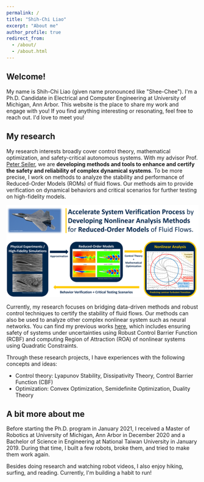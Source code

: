 ```yaml
---
permalink: /
title: "Shih-Chi Liao"
excerpt: "About me"
author_profile: true
redirect_from: 
  - /about/
  - /about.html
---
```


## Welcome!

My name is Shih-Chi Liao (given name pronounced like "Shee-Chee"). I'm a Ph.D. Candidate in Electrical and Computer Engineering at University of Michigan, Ann Arbor. This website is the place to share my work and engage with you! If you find anything interesting or resonating, feel free to reach out. I'd love to meet you! 

## My research

My research interests broadly cover control theory, mathematical optimization, and safety-critical autonomous systems. With my advisor Prof. [Peter Seiler](https://seiler.engin.umich.edu/), we are **developing methods and tools to enhance and certify the safety and reliability of complex dynamical systems**. To be more precise, I work on methods to analyze the stability and performance of Reduced-Order Models (ROMs) of fluid flows. Our methods aim to provide verification on dynamical behaviors and critical scenarios for further testing on high-fidelity models. 

![3MT_summary](/images/Projects/Fall23_3MT_ImageSummary.png)
<!-- *Presentation from 3-Minute Thesis Competition at UMich in Fall 2023.* -->

Currently, my research focuses on bridging data-driven methods and robust control techniques to certify the stability of fluid flows. Our methods can also be used to analyze other complex nonlinear system such as neural networks. You can find my previous works [here](/publications/), which includes ensuring safety of systems under uncertainties using Robust Control Barrier Function (RCBF) and computing Region of Attraction (ROA) of nonlinear systems using Quadratic Constraints. 

Through these research projects, I have experiences with the following concepts and ideas:
- Control theory: Lyapunov Stability, Dissipativity Theory, Control Barrier Function (CBF)
- Optimization: Convex Optimization, Semidefinite Optimization, Duality Theory 

## A bit more about me
Before starting the Ph.D. program in January 2021, I received a Master of Robotics at University of Michigan, Ann Arbor in December 2020 and a Bachelor of Science in Engineering at National Taiwan University in January 2019. During that time, I built a few robots, broke them, and tried to make them work again. 

Besides doing research and watching robot videos, I also enjoy hiking, surfing, and reading. Currently, I'm building a habit to run!

<!-- PhD advisor -->
<!-- Research interest
1. control
2. optimization
3. robotics
safety critical autonomous systems -->